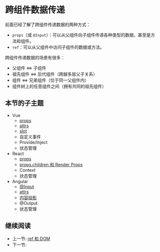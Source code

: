 # 跨组件数据传递

前面已经了解了跨组件传递数据的两种方式：

+ `props`（或 `@Input`）：可以从父组件向子组件传递各种类型的数据，甚至是方法和组件。
+ `ref`：可以从父组件中访问子组件的数据或方法。

跨组件传递数据的场景有很多：

+ 父组件 <=> 子组件
+ 祖先组件 <=> 后代组件（跨越多层父子关系）
+ 组件 <=> 兄弟组件（位于同一父组件内）
+ 组件树上的任意组件之间（拥有共同的祖先组件）

## 本节的子主题

+ Vue
  + [props](../component/vue/data/props.md)
  + [attrs](./vue/attrs.md)
  + [slot](./vue/slot.md)
  + 自定义事件
  + Provide/Inject
  + 状态管理
+ React
  + [props](../component/react/props.md)
  + [props.children 和 Render Props](./react/render-props.md)
  + Context
  + 状态管理
+ Angular
  + [@Input](../component/angular/input.md)
  + [attrs](./angular/attrs.md)
  + [内容投影](./angular/ng-content.md)
  + @Output
  + 状态管理

## 继续阅读

+ 上一节: [ref 和 DOM](../ref/readme.md)
+ 下一节:
